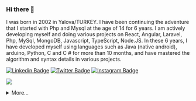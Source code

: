 <!--
**FlySquare/FlySquare** is a ✨ _special_ ✨ repository because its `README.md` (this file) appears on your GitHub profile. -->
### Hi there 👋

I was born in 2002 in Yalova/TURKEY. I have been continuing the adventure that I started with Php and Mysql at the age of 14 for 6 years. I am actively developing myself and doing various projects on React, Angular, Laravel, Php, MySql, MongoDB, Javascript, TypeScript, Node.JS. In these 6 years, I have developed myself using languages ​​such as Java (native android), arduino, Python, C and C # for more than 10 months, and have mastered the algorithm and syntax details in various projects.

[![Linkedin Badge](https://img.shields.io/badge/flysquare-gray?style=for-the-badge&logo=linkedin)](https://www.linkedin.com/in/flysquare/)
[![Twitter Badge](https://img.shields.io/badge/flysquare0-gray?style=for-the-badge&logo=twitter)](https://twitter.com/flysquare0/)
[![Instagram Badge](https://img.shields.io/badge/fly.square-gray?style=for-the-badge&logo=instagram)](https://instagram.com/fly.square)

![](https://komarev.com/ghpvc/?username=flysquare&color=green)
<details>
  <summary>More...</summary>
  <img src="https://github-readme-stats.vercel.app/api?username=flysquare&show_icons=true&count_private=true&theme=dark&include_all_commits=true&line_height=28&theme=dark" style="width: 50%;"/>
       <img src="https://github-profile-trophy.vercel.app/?username=flysquare&theme=onedark"  style="width: 49%;"/>
</details>

